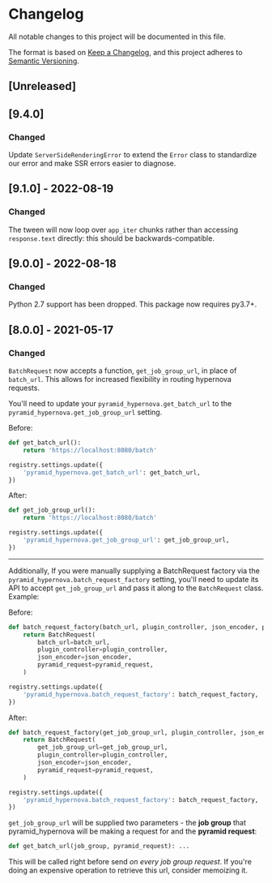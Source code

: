 # Changelog
All notable changes to this project will be documented in this file.

The format is based on [Keep a Changelog](https://keepachangelog.com/en/1.0.0/),
and this project adheres to [Semantic Versioning](https://semver.org/spec/v2.0.0.html).

## [Unreleased]

## [9.4.0]

### Changed
Update `ServerSideRenderingError` to extend the `Error` class to standardize our error and make SSR errors easier to diagnose.

## [9.1.0] - 2022-08-19

### Changed

The tween will now loop over `app_iter` chunks rather than accessing `response.text` directly: this should be backwards-compatible.

## [9.0.0] - 2022-08-18

### Changed

Python 2.7 support has been dropped. This package now requires py3.7+.

## [8.0.0] - 2021-05-17

### Changed

`BatchRequest` now accepts a function, `get_job_group_url`, in place of `batch_url`. This allows for increased flexibility in routing hypernova requests.

You'll need to update your `pyramid_hypernova.get_batch_url` to the `pyramid_hypernova.get_job_group_url` setting.

Before:
```py
def get_batch_url():
    return 'https://localhost:8080/batch'

registry.settings.update({
    'pyramid_hypernova.get_batch_url': get_batch_url,
})
```

After:
```py
def get_job_group_url():
    return 'https://localhost:8080/batch'

registry.settings.update({
    'pyramid_hypernova.get_job_group_url': get_job_group_url,
})
```

-----

Additionally, If you were manually supplying a BatchRequest factory via the `pyramid_hypernova.batch_request_factory` setting, you'll need
to update its API to accept `get_job_group_url` and pass it along to the `BatchRequest` class. Example:

Before:
```py
def batch_request_factory(batch_url, plugin_controller, json_encoder, pyramid_request):
    return BatchRequest(
        batch_url=batch_url,
        plugin_controller=plugin_controller,
        json_encoder=json_encoder,
        pyramid_request=pyramid_request,
    )

registry.settings.update({
    'pyramid_hypernova.batch_request_factory': batch_request_factory,
})
```

After:
```py
def batch_request_factory(get_job_group_url, plugin_controller, json_encoder, pyramid_request):
    return BatchRequest(
        get_job_group_url=get_job_group_url,
        plugin_controller=plugin_controller,
        json_encoder=json_encoder,
        pyramid_request=pyramid_request,
    )

registry.settings.update({
    'pyramid_hypernova.batch_request_factory': batch_request_factory,
})
```

`get_job_group_url` will be supplied two parameters - the **job group** that pyramid_hypernova will be making a request for and the **pyramid request**:

```py
def get_batch_url(job_group, pyramid_request): ...
```

This will be called right before send _on every job group request_. If you're doing an expensive operation to retrieve this url, consider memoizing it.
